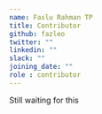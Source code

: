 ```yaml
---
name: Faslu Rahman TP
title: Contributor
github: fazleo
twitter: ""
linkedin: ""
slack: ""
joining_date: ""
role : contributor
---
```


Still waiting for this
